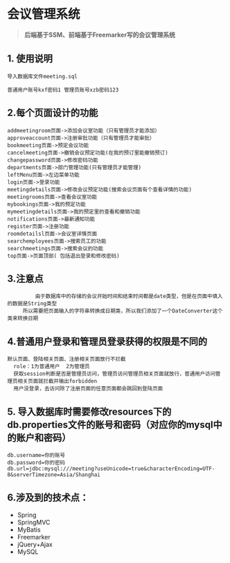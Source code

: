 # 会议管理系统

> **后端基于SSM、前端基于Freemarker写的会议管理系统**

## 1. 使用说明

```
导入数据库文件meeting.sql

普通用户账号kxf密码1 管理员账号xzb密码123
```



## 2.每个页面设计的功能

 		

```
addmeetingroom页面->添加会议室功能（只有管理员才能添加）
approveaccount页面->注册审批功能（只有管理员才能审批）
bookmeeting页面->预定会议功能
cancelmeeting页面->撤销会议预定功能(在我的预订里能撤销预订)
changepassword页面->修改密码功能
departments页面->部门管理功能(只有管理员才能管理)
leftMenu页面->左边菜单功能
login页面->登录功能
meetingdetails页面->修改会议预定功能(搜索会议页面有个查看详情的功能)
meetingrooms页面->查看会议室功能
mybookings页面->我的预定功能
mymeetingdetails页面->我的预定里的查看和撤销功能
notifications页面->最新通知功能
register页面->注册功能
roomdetailsl页面->会议室详情页面
searchemployees页面->搜索员工的功能
searchmeetings页面->搜索会议的功能
top页面->页面顶部( 包括退出登录和修改密码)
```



## 3.注意点

```
         由于数据库中的存储的会议开始时间和结束时间都是date类型，但是在页面中填入的数据是String类型
     所以需要把页面输入的字符串转换成日期类，所以我们添加了一个DateConverter这个类来转换日期
```



## 4.普通用户登录和管理员登录获得的权限是不同的

```
默认页面、登陆相关页面、注册相关页面放行不拦截
  role：1为普通用户  2为管理员
  获取session判断是否是管理员访问，管理员访问管理员相关页面就放行，普通用户访问管理员相关页面就拦截并输出forbidden
  用户没登录，去访问除了注册页面的任意页面都会跳回到登陆页面
```



## 5. 导入数据库时需要修改resources下的db.properties文件的账号和密码（对应你的mysql中的账户和密码）

```
db.username=你的账号
db.password=你的密码
db.url=jdbc:mysql:///meeting?useUnicode=true&characterEncoding=UTF-8&serverTimezone=Asia/Shanghai
```



## 6.涉及到的技术点：

- Spring
- SpringMVC
- MyBatis
- Freemarker
- jQuery+Ajax
- MySQL
